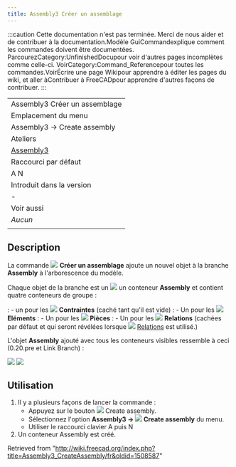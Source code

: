 ```yaml
---
title: Assembly3 Créer un assemblage
---
```

:::caution
Cette documentation n'est pas terminée. Merci de nous aider et de contribuer à la documentation.Modèle GuiCommandexplique comment les commandes doivent être documentées. ParcourezCategory:UnfinishedDocupour voir d'autres pages incomplètes comme celle-ci. VoirCategory:Command\_Referencepour toutes les commandes.VoirÉcrire une page Wikipour apprendre à éditer les pages du wiki, et aller àContribuer à FreeCADpour apprendre d'autres façons de contribuer.
:::

|  |
| --- |
| Assembly3 Créer un assemblage |
| Emplacement du menu |
| Assembly3 → Create assembly |
| Ateliers |
| [Assembly3](/Assembly3_Workbench/fr "Assembly3 Workbench/fr") |
| Raccourci par défaut |
| A N |
| Introduit dans la version |
| - |
| Voir aussi |
| *Aucun* |
|  |

## Description

La commande ![](/images/Assembly_New_Assembly.svg) **Créer un assemblage** ajoute un nouvel objet à la branche **Assembly** à l'arborescence du modèle.

Chaque objet de la branche est un ![](/images/Assembly_Assembly_Tree.svg) un conteneur **Assembly** et contient quatre conteneurs de groupe :

:   - un pour les ![](/images/Assembly_Assembly_Constraints_Tree.svg) **Contraintes** (caché tant qu'il est vide)
:   - Un pour les ![](/images/Assembly_Assembly_Element_Tree.svg) **Eléments**
:   - Un pour les ![](/images/Assembly_Assembly_Part_Tree.svg) **Pièces**
:   - Un pour les ![](/images/Assembly_Assembly_Relation_Tree.svg) **Relations** (cachées par défaut et qui seront révélées lorsque ![](/images/Assembly_GotoRelation.svg) [Relations](/Assembly3_GoToRelation/fr "Assembly3 GoToRelation/fr") est utilisé.)

L'objet **Assembly** ajouté avec tous les conteneurs visibles ressemble à ceci (0.20.pre et Link Branch) :

![](/images/Assembly3_Example-Tree-07.png) ![](/images/Assembly3_Example-Tree-08.png)

## Utilisation

1. Il y a plusieurs façons de lancer la commande :
   * Appuyez sur le bouton ![](/images/Assembly_New_Assembly.svg) Create assembly.
   * Sélectionnez l'option **Assembly3 → ![](/images/Assembly_New_Assembly.svg) Create assembly** du menu.
   * Utiliser le raccourci clavier A puis N
2. Un conteneur Assembly est créé.

Retrieved from "<http://wiki.freecad.org/index.php?title=Assembly3_CreateAssembly/fr&oldid=1508587>"